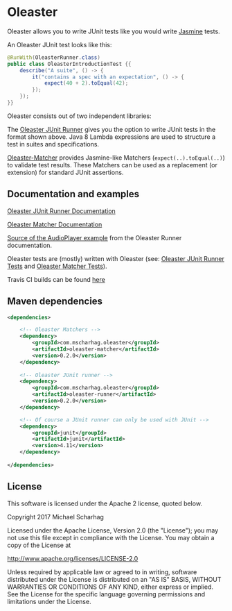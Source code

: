 Oleaster
=====

Oleaster allows you to write JUnit tests like you would write [Jasmine](http://jasmine.github.io/) tests.

An Oleaster JUnit test looks like this:

```java
@RunWith(OleasterRunner.class)
public class OleasterIntroductionTest {{
	describe("A suite", () -> {
		it("contains a spec with an expectation", () -> {
			expect(40 + 2).toEqual(42);
		});
	});
}}
```

Oleaster consists out of two independent libraries:

The [Oleaster JUnit Runner](https://github.com/mscharhag/oleaster/tree/master/oleaster-runner) gives you the option
 to write JUnit tests in the format shown above. Java 8 Lambda expressions are used to structure a test in suites
 and specifications.
 
[Oleaster-Matcher](https://github.com/mscharhag/oleaster/tree/master/oleaster-matcher)
 provides Jasmine-like Matchers (`expect(..).toEqual(..)`) to validate test results. These Matchers can be used
 as a replacement (or extension) for standard JUnit assertions.

## Documentation and examples

[Oleaster JUnit Runner Documentation](https://github.com/mscharhag/oleaster/blob/master/oleaster-runner/README.md)

[Oleaster Matcher Documentation](https://github.com/mscharhag/oleaster/blob/master/oleaster-matcher/README.md)

[Source of the AudioPlayer example](https://github.com/mscharhag/oleaster/blob/master/oleaster-examples/src/test/java/com/mscharhag/oleaster/examples/AudioPlayerExampleTest.java) from the Oleaster Runner documentation.

Oleaster tests are (mostly) written with Oleaster (see: [Oleaster JUnit Runner Tests](https://github.com/mscharhag/oleaster/tree/master/oleaster-runner/src/test/java/com/mscharhag/oleaster/runner) and [Oleaster Matcher Tests](https://github.com/mscharhag/oleaster/tree/master/oleaster-matcher/src/test/java/com/mscharhag/oleaster/matcher/matchers)).

Travis CI builds can be found [here](https://travis-ci.org/mscharhag/oleaster)

## Maven dependencies
```xml
<dependencies>

	<!-- Oleaster Matchers -->
	<dependency>
    	<groupId>com.mscharhag.oleaster</groupId>
    	<artifactId>oleaster-matcher</artifactId>
    	<version>0.2.0</version>
    </dependency>
    
	<!-- Oleaster JUnit runner -->
	<dependency>
		<groupId>com.mscharhag.oleaster</groupId>
		<artifactId>oleaster-runner</artifactId>
		<version>0.2.0</version>
	</dependency>

	<!-- Of course a JUnit runner can only be used with JUnit -->
	<dependency>
		<groupId>junit</groupId>
		<artifactId>junit</artifactId>
		<version>4.11</version>
	</dependency>
	
</dependencies>
```

## License

This software is licensed under the Apache 2 license, quoted below.

Copyright 2017 Michael Scharhag

Licensed under the Apache License, Version 2.0 (the "License");
you may not use this file except in compliance with the License.
You may obtain a copy of the License at

http://www.apache.org/licenses/LICENSE-2.0

Unless required by applicable law or agreed to in writing, software
distributed under the License is distributed on an "AS IS" BASIS,
WITHOUT WARRANTIES OR CONDITIONS OF ANY KIND, either express or implied.
See the License for the specific language governing permissions and
limitations under the License.

